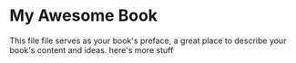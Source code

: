# My Awesome Book

This file file serves as your book's preface, a great place to describe your book's content and ideas.
here's more stuff